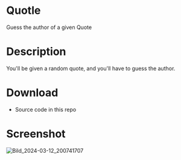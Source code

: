 # Quotle
Guess the author of a given Quote

# Description
You'll be given a random quote, and you'll have to guess the author.

# Download
* Source code in this repo

# Screenshot
![Bild_2024-03-12_200741707](https://github.com/W4IT-Dev/Quotle/assets/110252354/6d24302c-8355-4d49-9562-993aa38dba70)
